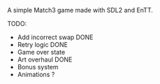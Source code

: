 A simple Match3 game made with SDL2 and EnTT.

TODO:

* Add incorrect swap DONE
* Retry logic DONE
* Game over state
* Art overhaul DONE
* Bonus system
* Animations ?
